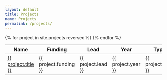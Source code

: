 ```yaml
---
layout: default
title: Projects
name: Projects
permalink: /projects/
---
```



<div class="table-responsive">
	<table class="table table-bordered table-hover"> 
		<thead class="thead-light">
			<tr>
				<th> Name </th>
				<th> Funding </th>
				<th> Lead </th>
				<th> Year </th>
				<th> Type </th>
				<th> Status </th>
			</tr>
		</thead>
		<tbody>
			{% for project in site.projects reversed %}
			<tr> 
				<td scope="row" >
					<a href="{{ project.url }}">
						{{ project.title }}
					</a>
				</td>
				<td> 
					{{ project.funding }}
				</td>
				<td>
					{{ project.lead }}
				</td>
				<td> 
					{{ project.year }}
				</td>
				<td>
					{{ project.type }}
				</td>
				<td>
					{{ project.status }}
				</td>
			</tr>
			{% endfor %}
		</tbody>
	</table>
</div>